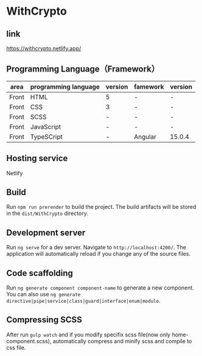 # WithCrypto

## link
https://withcrypto.netlify.app/

## Programming Language（Framework）
| area | programming language | version | famework | version |
| --- | --- | --- | --- | --- |
| Front | HTML | 5 | - | - |
| Front | CSS | 3 | - | - |
| Front | SCSS | - | - | - |
| Front | JavaScript | - | - | - |
| Front | TypeSCript | - | Angular | 15.0.4 |

## Hosting service
Netlify

## Build
Run `npm run prerender` to build the project. The build artifacts will be stored in the `dist/WithCrypto` directory.

## Development server

Run `ng serve` for a dev server. Navigate to `http://localhost:4200/`. The application will automatically reload if you change any of the source files.

## Code scaffolding

Run `ng generate component component-name` to generate a new component. You can also use `ng generate directive|pipe|service|class|guard|interface|enum|module`.

## Compressing SCSS
After run `gulp watch` and if you modify specifix scss file(now only home-component.scss), automatically compress and minify scss and compile to css file.
